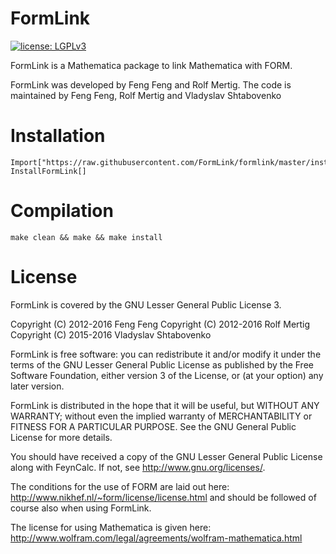 # FormLink

[![license: LGPLv3](https://img.shields.io/badge/license-LGPLv3-brightgreen.svg)](https://github.com/FormLink/formlink/LICENSE.md)

FormLink is a Mathematica package to link Mathematica with FORM.

FormLink was developed by Feng Feng and Rolf Mertig. The code is maintained by Feng Feng, Rolf Mertig and Vladyslav Shtabovenko

# Installation

	Import["https://raw.githubusercontent.com/FormLink/formlink/master/install.m"]
	InstallFormLink[]


# Compilation

	make clean && make && make install

# License

FormLink is covered by the GNU Lesser General Public License 3.

Copyright (C) 2012-2016 Feng Feng 
Copyright (C) 2012-2016 Rolf Mertig 
Copyright (C) 2015-2016 Vladyslav Shtabovenko

FormLink is free software: you can redistribute it and/or modify
it under the terms of the GNU Lesser General Public License as
published by the Free Software Foundation, either version 3 of
the License, or (at your option) any later version.

FormLink is distributed in the hope that it will be useful,
but WITHOUT ANY WARRANTY; without even the implied warranty of
MERCHANTABILITY or FITNESS FOR A PARTICULAR PURPOSE.  See the
GNU General Public License for more details.

You should have received a copy of the GNU Lesser General Public License
along with FeynCalc.  If not, see <http://www.gnu.org/licenses/>.


The conditions for the use of FORM are laid out here: http://www.nikhef.nl/~form/license/license.html 
and should be followed of course also when using FormLink.

The license for using Mathematica is given here:
http://www.wolfram.com/legal/agreements/wolfram-mathematica.html
